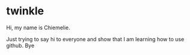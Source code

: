 # twinkle

Hi, my name is Chiemelie.

Just trying to say hi to everyone and show that I am learning how to use github. Bye
